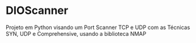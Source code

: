 # DIOScanner
Projeto em Python visando um Port Scanner TCP e UDP com as Técnicas SYN, UDP e Comprehensive, usando a biblioteca NMAP
